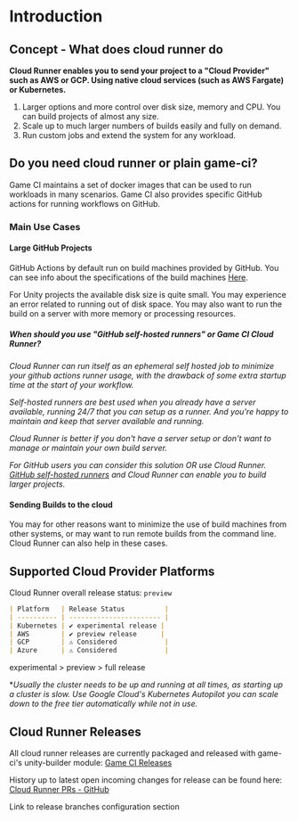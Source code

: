 # Introduction

## Concept - What does cloud runner do

**Cloud Runner enables you to send your project to a "Cloud Provider" such as AWS or GCP. Using native cloud services (such as AWS Fargate) or Kubernetes.**

1. Larger options and more control over disk size, memory and CPU. You can build projects of almost any size.
2. Scale up to much larger numbers of builds easily and fully on demand.
3. Run custom jobs and extend the system for any workload.

## Do you need cloud runner or plain game-ci?

Game CI maintains a set of docker images that can be used to run workloads in many scenarios. Game CI also provides specific GitHub actions for running workflows on GitHub.

### Main Use Cases

#### Large GitHub Projects

GitHub Actions by default run on build machines provided by GitHub. You can see info about the specifications of the build machines [Here](https://docs.github.com/en/actions/using-github-hosted-runners/about-github-hosted-runners).

For Unity projects the available disk size is quite small. You may experience an error related to running out of disk space. You may also want to run the build on a server with more memory or processing resources.

##### When should you use "GitHub self-hosted runners" or Game CI Cloud Runner?

_Cloud Runner can run itself as an ephemeral self hosted job to minimize your github actions runner usage, with the drawback of some extra startup time at the start of your workflow._

_Self-hosted runners are best used when you already have a server available, running 24/7 that you can setup as a runner. And you're happy to maintain and keep that server available and running._

_Cloud Runner is better if you don't have a server setup or don't want to manage or maintain your own build server._

_For GitHub users you can consider this solution OR use Cloud Runner._
_[GitHub self-hosted runners](https://docs.github.com/en/actions/hosting-your-own-runners/about-self-hosted-runners) and Cloud Runner can enable you to build larger projects._

#### Sending Builds to the cloud

You may for other reasons want to minimize the use of build machines from other systems, or may want to run remote builds from the command line. Cloud Runner can also help in these cases.

## Supported Cloud Provider Platforms

Cloud Runner overall release status: `preview`

```md
| Platform   | Release Status          |
| ---------- | ----------------------- |
| Kubernetes | ✔️ experimental release |
| AWS        | ✔️ preview release      |
| GCP        | ⚠ Considered            |
| Azure      | ⚠ Considered            |
```

experimental > preview > full release

\*_Usually the cluster needs to be up and running at all times, as starting up a cluster is slow._
_Use Google Cloud's Kubernetes Autopilot you can scale down to the free tier automatically while not in use._

## Cloud Runner Releases

All cloud runner releases are currently packaged and released with game-ci's unity-builder module:
[Game CI Releases](https://github.com/game-ci/unity-builder/releases)

History up to latest open incoming changes for release can be found here:
[Cloud Runner PRs - GitHub](https://github.com/game-ci/unity-builder/pulls?q=is%3Apr+cloud+runner)

Link to release branches configuration section
